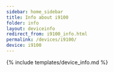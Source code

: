```yaml
---
sidebar: home_sidebar
title: Info about i9100
folder: info
layout: deviceinfo
redirect_from: i9100_info.html
permalink: /devices/i9100/
device: i9100
---
```

{% include templates/device_info.md %}
